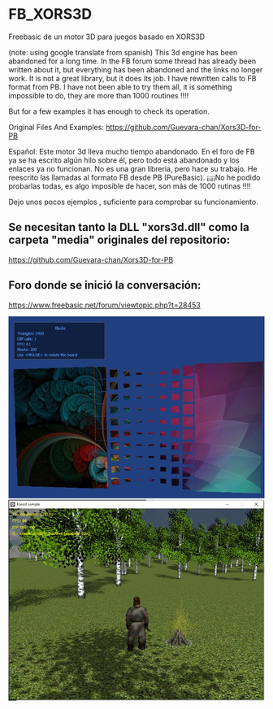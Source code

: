 # FB_XORS3D
Freebasic de un motor 3D para juegos basado en XORS3D

(note: using google translate from spanish)
This 3d engine has been abandoned for a long time. In the FB forum some thread has already been written about it, but everything has been abandoned and the links no longer work.
It is not a great library, but it does its job. I have rewritten calls to FB format from PB. I have not been able to try them all, it is something impossible to do, they are more than 1000 routines !!!!

But for a few examples it has enough to check its operation.

Original Files And Examples: 
https://github.com/Guevara-chan/Xors3D-for-PB


Español: 
Este motor 3d lleva mucho tiempo abandonado. En el foro de FB ya se ha escrito algún hilo sobre él, pero todo está abandonado y los enlaces ya no funcionan.
No es una gran libreria, pero hace su trabajo. He reescrito las llamadas al formato FB desde PB (PureBasic). ¡¡¡¡No he podido probarlas todas, es algo imposible de hacer, son más de 1000 rutinas !!!!

Dejo unos pocos ejemplos , suficiente para comprobar su funcionamiento.

Se necesitan tanto la DLL "xors3d.dll" como la carpeta "media" originales del repositorio:
--
https://github.com/Guevara-chan/Xors3D-for-PB


Foro donde se inició la conversación:
--
https://www.freebasic.net/forum/viewtopic.php?t=28453

![Imagen imagen1](https://github.com/jepalza/FB_XORS3D/blob/main/xors3d_blocks.jpg)
![Imagen imagen2](https://github.com/jepalza/FB_XORS3D/blob/main/xors3d_forest.jpg)
